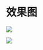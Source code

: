 # 效果图

![](D:\project\小程序\movie\image\31d258c59c069f12783e96219882834.png)

![](D:\project\小程序\movie\image\063359b105dc2d03f8d419ccbad8cfc.png)